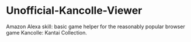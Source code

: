 # Unofficial-Kancolle-Viewer
Amazon Alexa skill: basic game helper for the reasonably popular browser game Kancolle: Kantai Collection.
